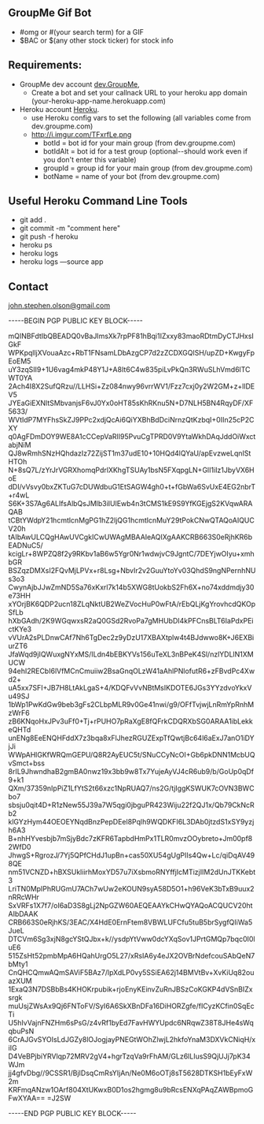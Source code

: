 ## GroupMe Gif Bot
  * #omg or #(your search term) for a GIF
  * $BAC or $(any other stock ticker) for stock info

## Requirements:
  * GroupMe dev account [dev.GroupMe](https://dev.groupme.com/session/new),
  	* Create a bot and set your callnack URL to your heroku app domain (your-heroku-app-name.herokuapp.com) 	
  * Heroku account [Heroku](http://heroku.com).
  	* use Heroku config vars to set the following (all variables come from dev.groupme.com)
  	* http://i.imgur.com/TFxrfLe.png
      * botId = bot id for your main group (from dev.groupme.com)
      * botIdAlt = bot id for a test group (optional--should work even if you don't enter this variable)
      * groupId = group id for your main group (from dev.groupme.com)
      * botName = name of your bot (from dev.groupme.com)



## Useful Heroku Command Line Tools
  * git add .
  * git commit -m "comment here"
  * git push -f heroku
  * heroku ps
  * heroku logs
  * heroku logs —source app

## Contact

john.stephen.olson@gmail.com

-----BEGIN PGP PUBLIC KEY BLOCK-----

mQINBFdtIbQBEADQ0vBaJImsXk7rpPF81hBqi1IZxxy83maoRDtmDyCTJHxsIGkF
WPKpqlljXVouaAzc+RbT1FNsamLDbAzgCP7d2zZCDXGQlSH/upZD+KwgyFpEoEM5
uY3zqSII9+1U6vag4mkP48Y1J+A8It6C4w835piLvPkQn3RWuSLhVmd6lTCWT0YA
2Ach4I8X2SufQRzu//LLHSi+Zz084nwy96vrrWV1/Fzz7cxj0y2W2GM+z+llDEV5
JYEaGiEXNltSMbvanjsF6vJ0Yx0oHT85sKhRKnu5N+D7NLH5BN4RqyDF/XF5633/
WVtIdP7MYFhsSkZJ9PPc2xdjQcAi6QiYXBhBdDciNrnzQtKzbqI+0IIn25cP2CXY
q0AgFDmDOY9WE8A1cCCepVaRlI95PvuCgTPRD0V9YtaWkhDAqJddOiWxctabjNiM
QJ8wRmhSNzHQhdazIz72ZijST1m37udE10+10HQd4lQYaU/apEvzweLqnIStHTOh
N+8sQ7L/zYrJrVGRXhomqPdrlXKhgTSUAy1bsN5FXqpgLN+GlI1iIz1JbyVX6HoE
dDI/vVsvy0bxZKTuG7cDUWdbuG1EtSAGW4gh0+t+fGbWa6SvUxE4EG2nbrT+r4wL
S6K+3S7Ag6ALIfsAlbQsJMlb3iIUlEwb4n3tCMS1kE9S9YfKGEjgS2KVqwARAQAB
tCBtYWdpY21hcmtlcnMgPG1hZ2ljQG1hcmtlcnMuY29tPokCNwQTAQoAIQUCV20h
tAIbAwULCQgHAwUVCgkICwUWAgMBAAIeAQIXgAAKCRB663S0eRjhKR6bEADNuC5/
kcigLr+8WPZQ8f2y9RKbv1aB6w5Ygr0Nr1wdwjvC9JgntC/7DEYjwOIyu+xmhbGR
BSZqzDMXsI2FQvMjLPVx+r8Lsg+NbvIr2v2GuuYtoYv03QhdS9ngNPernhNUs3o3
CwynAjbJJwZmND5Sa76xKxrl7k14b5XWG8tUokbS2Fh6X+no74xddmdjy30e73HH
xYOrjBK6QDP2ucn18ZLqNktUB2WeZVocHuP0wFtA/rEbQLjKgYrovhcdQKOpSfLb
hXbGAdh/2K9WGqwxsR2aQ0GSd2RvoPa7gMHUbDI4kPFCnsBLT6IaPdxPEictKYe3
vVUrA2sPLDnwCAf7Nh6TgDec2z9yDzU17XBAXtplw4t4BJdwwo8K+J6EXBiurZT6
JfaWqd9jIQWuxgNYxMS/ILdn4bEBKYVs156uTeXL3nBPeK4Sl/nzlYDLlN1XMUCW
94ehI2RECbI6lVfMCnCmuiiw2BsaGnqOLzW41aAhlPNlofutR6+zFBvdPc4Xwd2+
uA5xx7SFI+JB7H8LtAkLgaS+4/KDQFvVvNBtMsIKDOTE6JGs3YYzdvoYkxVu49SJ
1bWp1PwKdGw9beb3gFs2CLbpMLR9v0Ge41nwi/g9/OFfTvjwjLnRmYpRnhMzWrF6
zB6KNqoHxJPv3uFf0+Tj+rPUHO7pRaXgE8fQFrkCDQRXbSG0ARAA1ibLekkeQHTd
unENg8EeENQHFddX7z3bqa8xFlJhezRGUZExpTfQwtjBc64l6aExJ7anO1iDYjJi
WWpAHlGKfWRQmGEPU/Q8R2AyEUC5t/SNuCCyNcOI+Gb6pkDNN1McbUQvSmct+bss
8rIL9JhwndhaB2gmBA0nwz19x3bb9w8Tx7YujeAyVJ4cR6ub9/b/GoUp0qDf9+k1
QXm/37359nIpPiZ1LfYtS2t66xzc1NpRUAQ7/ns2G/tjIggKSWUK7cOVN3BWCbo7
sbsju0qit4D+R1zNew55J39a7W5qgi0jbguPR423Wiju22f2QJ1x/Qb79CkNcRb2
klGYzHym44OEOEYNqdBnzPepDEel8Pqlh9WQDKFI6L3DAb0jtzdS1xSY9yzjh6A3
B+nhHYvesbjb7mSjyBdc7zKFR6TapbdHmPx1TLR0mvzOOybreto+Jm00pf82WfD0
JhwgS+RgrozJ/7Yj5QPfCHdJ1upBn+cas50XU54gUgPIIs4Qw+Lc/qiDqAV498QE
nm51VCNZD+hBXSUkliirhMoxYD57u7iXsbmoRNYffjIcMTizjIIM2dUnJTKKebt3
LriTN0MpIPhRUGmU7ACh7wUw2eKOUN9syA58D5O1+h96VeK3bTxB9uux2nRRcWHr
SxVRFs1X7f7/oI6aD3S8gLj2NpGZW60AEQEAAYkCHwQYAQoACQUCV20htAIbDAAK
CRB663S0eRjhKS/3EAC/X4HdE0ErnFtem8VBWLUFCfu5tuB5brSygfQIiWa5JueL
DTCVm6Sg3xjN8gcYStQJbx+k//ysdpYtVww0dcYXqSov1JPrtGMQp7bqc0I0luE6
515ZsHt52pmbMpA6HQahUrgO5L27/xRsIA6y4eJX2OVBrNdefcouSAbQeN7bMty1
CnQHCQmwAQmSAViF5BAz7/lpXdLP0vy5SSiEA62j14BMVtBv+XvKiUq82ouazXUM
1ExaQ3N7DSBbBs4KHOKrpubik+rjoEnyKEinvZuRnJBSzCoKGKP4dVSnBIZxsrgk
muUsjZWsAx9Qj6FNToFV/SyI6A6SkXBnDFa16DiHORZgfe/fICyzKCfin0SqEcTi
U5hIvVajnFNZHm6sPsG/z4vRf1byEd7FavHWYUpdc6NRqwZ38T8JHe4sWqqbuPsN
6CrAJGvSYOIsLdJGZy8lOJogjayPNEGtWOhZlwjL2hkfoYnaM3DXVkCNiqH/xiIG
D4VeBPjbiYRVlqp72MRV2gV4+hgrTzqVa9rFhAM/GLz6lLIusS9QjUJj7pK34WJm
jj4gfvDbg//9CSSR1/BjIDsqCmRsYIjAn/Ne0M6oOTj8sT5628DTKSH1bEyFxW2m
KRFmqANzw1OArf804XtUKwxB0D1os2hgmg8u9bRcsENXqPAqZAWBpmoGFwXYAA==
=J2SW

-----END PGP PUBLIC KEY BLOCK-----
